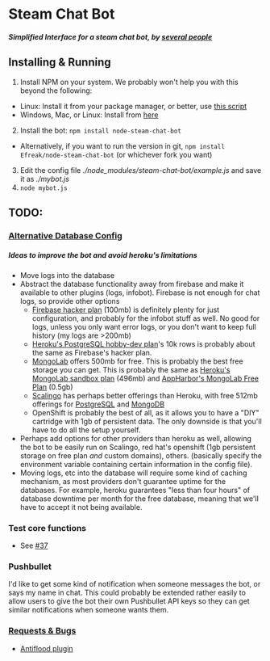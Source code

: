 # Steam Chat Bot
##### Simplified Interface for a steam chat bot, by [several people](https://github.com/Efreak/node-steam-chat-bot/graphs/contributors)

## Installing & Running



1. Install NPM on your system. We probably won't help you with this beyond the following:
 * Linux: Install it from your package manager, or better, use [this script](https://gist.github.com/TooTallNate/3288316)
 * Windows, Mac, or Linux: Install from [here](https://nodejs.org/download/)
2. Install the bot: `npm install node-steam-chat-bot`
 * Alternatively, if you want to run the version in git, `npm install Efreak/node-steam-chat-bot` (or whichever fork you want)
3. Edit the config file *./node_modules/steam-chat-bot/example.js* and save it as *./mybot.js*
4. `node mybot.js`

## TODO:

### [Alternative Database Config](https://github.com/Efreak/node-steam-chat-bot/issues/40)

##### Ideas to improve the bot and avoid heroku's limitations
* Move logs into the database
* Abstract the database functionality away from firebase and make it available to other plugins (logs, infobot). Firebase is not enough for chat logs, so provide other options
    * [Firebase hacker plan](https://www.firebase.com/pricing.html) (100mb) is definitely plenty for just configuration, and probably for the infobot stuff as well. No good for logs, unless you only want error logs, or you don't want to keep full history (my logs are >200mb)
    * [Heroku's PostgreSQL hobby-dev plan](https://addons.heroku.com/heroku-postgresql)'s 10k rows is probably about the same as Firebase's hacker plan.
    * [MongoLab](https://mongolab.com/signup/) offers 500mb for free. This is probably the best free storage you can get. This is probably the same as [Heroku's MongoLab sandbox plan](https://addons.heroku.com/mongolab) (496mb) and [AppHarbor's MongoLab Free Plan](https://appharbor.com/addons/mongolab) (0.5gb)
    * [Scalingo](https://scalingo.com) has perhaps better offerings than Heroku, with free 512mb offerings for [PostgreSQL](https://scalingo.com/addons/scalingo-postgresql) and [MongoDB](https://scalingo.com/addons/scalingo-mongodb)
    * OpenShift is probably the best of all, as it allows you to have a "DIY" cartridge with 1gb of persistent data. The only downside is that you'll have to do all the setup yourself.
* Perhaps add options for other providers than heroku as well, allowing the bot to be easily run on Scalingo, red hat's openshift (1gb persistent storage on free plan *and* custom domains), others. (basically specify the environment variable containing certain information in the config file).
* Moving logs, etc into the database will require some kind of caching mechanism, as most providers don't guarantee uptime for the databases. For example, heroku guarantees "less than four hours" of database downtime per month for the free database, meaning that we'll have to accept it not being available.

### Test core functions

- See [#37](https://github.com/Efreak/node-steam-chat-bot/issues/37)

### Pushbullet

I'd like to get some kind of notification when someone messages the bot, or says my name in chat. This could probably be extended rather easily to allow users to give the bot their own Pushbullet API keys so they can get similar notifications when someone wants them.

### [Requests & Bugs](https://github.com/Efreak/node-steam-chat-bot/issues)

- [Antiflood plugin](https://github.com/Efreak/node-steam-chat-bot/issues/13)